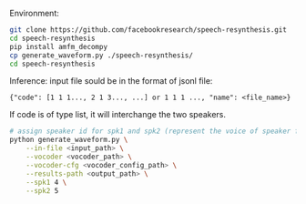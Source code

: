 Environment:
```bash
git clone https://github.com/facebookresearch/speech-resynthesis.git
cd speech-resynthesis
pip install amfm_decompy
cp generate_waveform.py ./speech-resynthesis/
cd speech-resynthesis
```

Inference:
input file sould be in the format of jsonl file:
```
{"code": [1 1 1..., 2 1 3..., ...] or 1 1 1 ..., "name": <file_name>}
```
If code is of type list, it will interchange the two speakers.

```bash
# assign speaker id for spk1 and spk2 (represent the voice of speaker for User and Machine, 0 ~ 200)
python generate_waveform.py \
    --in-file <input_path> \
    --vocoder <vocoder_path> \
    --vocoder-cfg <vocoder_config_path> \
    --results-path <output_path> \
    --spk1 4 \
    --spk2 5
```
